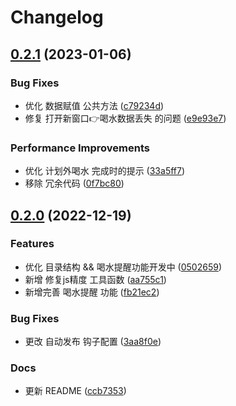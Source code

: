 # Changelog

## [0.2.1](https://github.com/Williamlifetime/work-timer/compare/v0.2.0...v0.2.1) (2023-01-06)


### Bug Fixes

* 优化 数据赋值 公共方法 ([c79234d](https://github.com/Williamlifetime/work-timer/commit/c79234dd97657010a36a2e5a8e03cdb80505de6e))
* 修复 打开新窗口👉喝水数据丢失 的问题 ([e9e93e7](https://github.com/Williamlifetime/work-timer/commit/e9e93e7d423d0c4daff3889e8c0b2d07a4834b62))


### Performance Improvements

* 优化 计划外喝水 完成时的提示 ([33a5ff7](https://github.com/Williamlifetime/work-timer/commit/33a5ff79798151e936279968c2badde208de4a46))
* 移除 冗余代码 ([0f7bc80](https://github.com/Williamlifetime/work-timer/commit/0f7bc8044f60633469a7f8cccaeb69c5b3377713))

## [0.2.0](https://github.com/Williamlifetime/work-timer/compare/v0.1.2...v0.2.0) (2022-12-19)


### Features

* 优化 目录结构 && 喝水提醒功能开发中 ([0502659](https://github.com/Williamlifetime/work-timer/commit/050265972442152eedf0a06c7fa881a998e86525))
* 新增 修复js精度 工具函数 ([aa755c1](https://github.com/Williamlifetime/work-timer/commit/aa755c1008f8d192898c5cbf423a58fe6d5f29dd))
* 新增完善 喝水提醒 功能 ([fb21ec2](https://github.com/Williamlifetime/work-timer/commit/fb21ec21150c8aced9f99ede4de07690b3732c0d))


### Bug Fixes

* 更改 自动发布 钩子配置 ([3aa8f0e](https://github.com/Williamlifetime/work-timer/commit/3aa8f0e8da47589854672a62c040b0e61a180657))


### Docs

* 更新 README ([ccb7353](https://github.com/Williamlifetime/work-timer/commit/ccb73536a891a56ced3d1bbf74e53663fb265d78))
